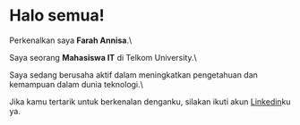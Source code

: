 # Halo semua! 

Perkenalkan saya **Farah Annisa**.\

Saya seorang **Mahasiswa IT** di Telkom University.\

Saya sedang berusaha aktif dalam meningkatkan pengetahuan dan kemampuan dalam dunia teknologi.\

Jika kamu tertarik untuk berkenalan denganku, silakan ikuti akun [Linkedin](www.linkedin.com/in/farah-annisa-5b1686193)ku ya.

